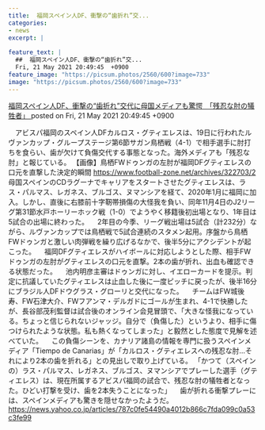 ```yaml
---
title:  福岡スペイン人DF、衝撃の“歯折れ”交...
categories:
- news
excerpt: |
  
feature_text: |
  ##  福岡スペイン人DF、衝撃の“歯折れ”交...
  Fri, 21 May 2021 20:49:45  +0900
feature_image: "https://picsum.photos/2560/600?image=733"
image: "https://picsum.photos/2560/600?image=733"
---
```


[ 福岡スペイン人DF、衝撃の“歯折れ”交代に母国メディアも驚愕　「残忍な肘の犠牲者」  ](https://hayabusa9.5ch.net/test/read.cgi/mnewsplus/1621597785/)
posted on Fri, 21 May 2021 20:49:45  +0900

<!--more-->

　アビスパ福岡のスペイン人DFカルロス・グティエレスは、19日に行われたルヴァンカップ・グループステージ第6節サガン鳥栖戦（4-1）で相手選手に肘打ちを食らい、歯が欠けて負傷交代する事態となった。海外メディアも「残忍な肘」と報じている。 【画像】鳥栖FWドゥンガの左肘が福岡DFグティエレスの口元を直撃した決定的瞬間 https://www.football-zone.net/archives/322703/2 　母国スペインのCDラグーナでキャリアをスタートさせたグティエレスは、ラス・パルマス、レガネス、ブルゴス、ヌマンシアを経て、2020年1月に福岡に加入。しかし、直後に右膝前十字靭帯損傷の大怪我を負い、同年11月4日のJ2リーグ第31節水戸ホーリーホック戦（1-0）でようやく移籍後初出場となり、1年目は5試合の出場に終わった。 　2年目の今季、リーグ戦出場は5試合（計232分）ながら、ルヴァンカップでは鳥栖戦で5試合連続のスタメン起用。序盤から鳥栖FWドゥンガと激しい肉弾戦を繰り広げるなかで、後半5分にアクシデントが起こった。 　福岡DFグティエレスがハイボールに対応しようとした際、相手FWドゥンガの左肘がグティエレスの口元を直撃。2本の歯が折れ、出血も確認できる状態だった。 　池内明彦主審はドゥンガに対し、イエローカードを提示。判定に抗議していたグティエレスは止血した後に一度ピッチに戻ったが、後半16分にブラジル人DFドウグラス・グローリと交代になった。 　チームはFW城後寿、FW石津大介、FWフアンマ・デルガドにゴールが生まれ、4-1で快勝したが、長谷部茂利監督は試合後のオンライン会見冒頭で、「大きな怪我になっている。ちょっと信じられないジャッジ。自分で（負傷した）というより、相手に傷つけられたような状態。私も熱くなってしまった」と毅然とした態度で見解を述べていた。 　この負傷シーンを、カナリア諸島の情報を専門に扱うスペインメディア「Tiempo de Canarias」が「カルロス・グティエレスへの残忍な肘…それにより2本の歯を折れる」との見出しで取り上げている。 「かつて（スペインの）ラス・パルマス、レガネス、ブルゴス、ヌマンシアでプレーした選手（グティエレス）は、現在所属するアビスパ福岡の試合で、残忍な肘の犠牲者となった。ひどい打撃を受け、歯を2本失うことになった」 　歯が折れる衝撃プレーには、スペインメディアも驚きを隠せなかったようだ。 https://news.yahoo.co.jp/articles/787c0fe54490a4012b866c7fda099c0a53c3fe99
